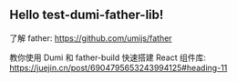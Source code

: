 ## Hello test-dumi-father-lib!

了解 father: https://github.com/umijs/father

教你使用 Dumi 和 father-build 快速搭建 React 组件库: https://juejin.cn/post/6904795653243994125#heading-11
